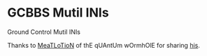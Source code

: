 # GCBBS Mutil INIs
Ground Control Mutil INIs 

Thanks to [MeaTLoTioN](https://github.com/christiansacks/) of thE qUAntUm wOrmhOlE for sharing [his](https://github.com/christiansacks/tqw_mutil_inis).
